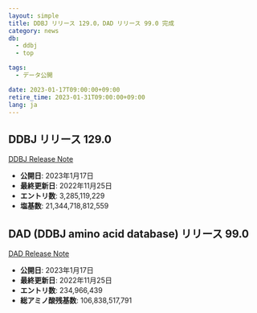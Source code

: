 ```yaml
---
layout: simple
title: DDBJ リリース 129.0，DAD リリース 99.0 完成
category: news
db:
  - ddbj
  - top

tags:
  - データ公開

date: 2023-01-17T09:00:00+09:00
retire_time: 2023-01-31T09:00:00+09:00
lang: ja
---
```


## DDBJ リリース 129.0
[DDBJ Release Note](https://ddbj.nig.ac.jp/public/ddbj_database/release_note_archive/ddbj/ddbjrel.129.txt)
- **公開日**: 2023年1月17日    
- **最終更新日**: 2022年11月25日    
- **エントリ数**:  3,285,119,229    
- **塩基数**: 21,344,718,812,559    

## DAD (DDBJ amino acid database) リリース 99.0
[DAD Release Note](https://ddbj.nig.ac.jp/public/ddbj_database/release_note_archive/dad/dadrel.99.txt)
- **公開日**: 2023年1月17日    
- **最終更新日**: 2022年11月25日    
- **エントリ数**: 234,966,439    
- **総アミノ酸残基数**: 106,838,517,791    


